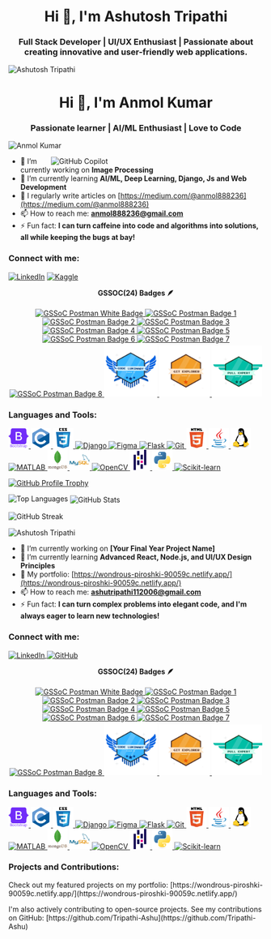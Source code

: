 <h1 align="center">Hi 👋, I'm Ashutosh Tripathi</h1>
<h3 align="center">Full Stack Developer | UI/UX Enthusiast | Passionate about creating innovative and user-friendly web applications.</h3>

<p align="left">
  <img src="https://komarev.com/ghpvc/?username=Tripathi-Ashu&label=Profile%20views&color=0e75b6&style=flat" alt="Ashutosh Tripathi" />
</p>

<p align="center"><h1 align="center">Hi 👋, I'm Anmol Kumar</h1>
<h3 align="center">Passionate learner | AI/ML Enthusiast | Love to Code</h3>

<p align="left">
  <img src="https://komarev.com/ghpvc/?username=anmol-kumar01&label=Profile%20views&color=0e75b6&style=flat" alt="Anmol Kumar" />
</p>

<img align="right" width="420" src="https://www.geeky-gadgets.com/wp-content/uploads/2024/02/How-to-use-GitHub-Copilot-AI-coding-assistant.webp" alt="GitHub Copilot">

- 🔭 I’m currently working on **Image Processing**
- 🌱 I’m currently learning **AI/ML, Deep Learning, Django, Js and Web Development**
- 📝 I regularly write articles on [https://medium.com/@anmol888236](https://medium.com/@anmol888236)
- 📫 How to reach me: **anmol888236@gmail.com**
- ⚡ Fun fact: **I can turn caffeine into code and algorithms into solutions, all while keeping the bugs at bay!**

<h3 align="left">Connect with me:</h3>
<p align="left">
  <a href="https://linkedin.com/in/anmol kumar" target="_blank"><img align="center" src="https://raw.githubusercontent.com/rahuldkjain/github-profile-readme-generator/master/src/images/icons/Social/linked-in-alt.svg" alt="LinkedIn" height="30" width="40" /></a>
  <a href="https://kaggle.com/kumar_anmol_25" target="_blank"><img align="center" src="https://raw.githubusercontent.com/rahuldkjain/github-profile-readme-generator/master/src/images/icons/Social/kaggle.svg" alt="Kaggle" height="30" width="40" /></a>
</p>

<div align="center">
  <b>GSSOC(24) Badges 🪶</b><br><br>
  <div style="display: flex; align-items: center; gap: 10px;" align="center">
    <a href="https://gssoc.girlscript.tech/leaderboard">
      <img src="https://raw.githubusercontent.com/GSSoC24/Postman-Challenge/main/docs/assets/Postman%20White.png" width="100px" height="100px" alt="GSSoC Postman White Badge" />
      <img src="https://raw.githubusercontent.com/GSSoC24/Postman-Challenge/main/docs/assets/1.png" width="100px" height="100px" alt="GSSoC Postman Badge 1" />
      <img src="https://raw.githubusercontent.com/GSSoC24/Postman-Challenge/main/docs/assets/2.png" width="100px" height="100px" alt="GSSoC Postman Badge 2" />
      <img src="https://raw.githubusercontent.com/GSSoC24/Postman-Challenge/main/docs/assets/3.png" width="100px" height="100px" alt="GSSoC Postman Badge 3" />
      <img src="https://raw.githubusercontent.com/GSSoC24/Postman-Challenge/main/docs/assets/4.png" width="100px" height="100px" alt="GSSoC Postman Badge 4" />
      <img src="https://raw.githubusercontent.com/GSSoC24/Postman-Challenge/main/docs/assets/5.png" width="100px" height="100px" alt="GSSoC Postman Badge 5" />
      <img src="https://raw.githubusercontent.com/GSSoC24/Postman-Challenge/main/docs/assets/6.png" width="105px" height="105px" alt="GSSoC Postman Badge 6" />
      <img src="https://raw.githubusercontent.com/GSSoC24/Postman-Challenge/main/docs/assets/7.png" width="100px" height="100px" alt="GSSoC Postman Badge 7" />
      <img src="https://raw.githubusercontent.com/GSSoC24/Postman-Challenge/main/docs/assets/8.png" width="100px" height="100px" alt="GSSoC Postman Badge 8" />
      <img src="https://raw.githubusercontent.com/GSSoC24/Contributor/refs/heads/main/assets/Code%20Luminary.png" width="105px" height="105px" alt="GSSoC Code Luminary Badge" />
      <img src="https://raw.githubusercontent.com/GSSoC24/Contributor/refs/heads/main/assets/Git%20Explorer.png" width="100px" height="100px" alt="GSSoC Git Explorer Badge" />
      <img src="https://raw.githubusercontent.com/GSSoC24/Contributor/refs/heads/main/assets/Pull%20Expert.png" width="100px" height="100px" alt="GSSoC Pull Expert Badge" />
    </a>
  </div>
</div>

<h3 align="left">Languages and Tools:</h3>
<p align="left">
  <a href="https://getbootstrap.com" target="_blank" rel="noreferrer"> <img src="https://raw.githubusercontent.com/devicons/devicon/master/icons/bootstrap/bootstrap-plain-wordmark.svg" alt="Bootstrap" width="40" height="40"/> </a>
  <a href="https://www.cprogramming.com/" target="_blank" rel="noreferrer"> <img src="https://raw.githubusercontent.com/devicons/devicon/master/icons/c/c-original.svg" alt="C" width="40" height="40"/> </a>
  <a href="https://www.w3schools.com/css/" target="_blank" rel="noreferrer"> <img src="https://raw.githubusercontent.com/devicons/devicon/master/icons/css3/css3-original-wordmark.svg" alt="CSS3" width="40" height="40"/> </a>
  <a href="https://www.djangoproject.com/" target="_blank" rel="noreferrer"> <img src="https://cdn.worldvectorlogo.com/logos/django.svg" alt="Django" width="40" height="40"/> </a>
  <a href="https://www.figma.com/" target="_blank" rel="noreferrer"> <img src="https://www.vectorlogo.zone/logos/figma/figma-icon.svg" alt="Figma" width="40" height="40"/> </a>
  <a href="https://flask.palletsprojects.com/" target="_blank" rel="noreferrer"> <img src="https://www.vectorlogo.zone/logos/pocoo_flask/pocoo_flask-icon.svg" alt="Flask" width="40" height="40"/> </a>
  <a href="https://git-scm.com/" target="_blank" rel="noreferrer"> <img src="https://www.vectorlogo.zone/logos/git-scm/git-scm-icon.svg" alt="Git" width="40" height="40"/> </a>
  <a href="https://www.w3.org/html/" target="_blank" rel="noreferrer"> <img src="https://raw.githubusercontent.com/devicons/devicon/master/icons/html5/html5-original-wordmark.svg" alt="HTML5" width="40" height="40"/> </a>
  <a href="https://www.java.com" target="_blank" rel="noreferrer"> <img src="https://raw.githubusercontent.com/devicons/devicon/master/icons/java/java-original.svg" alt="Java" width="40" height="40"/> </a>
  <a href="https://www.linux.org/" target="_blank" rel="noreferrer"> <img src="https://raw.githubusercontent.com/devicons/devicon/master/icons/linux/linux-original.svg" alt="Linux" width="40" height="40"/> </a>
  <a href="https://www.mathworks.com/" target="_blank" rel="noreferrer"> <img src="https://upload.wikimedia.org/wikipedia/commons/2/21/Matlab_Logo.png" alt="MATLAB" width="40" height="40"/> </a>
  <a href="https://www.mongodb.com/" target="_blank" rel="noreferrer"> <img src="https://raw.githubusercontent.com/devicons/devicon/master/icons/mongodb/mongodb-original-wordmark.svg" alt="MongoDB" width="40" height="40"/> </a>
  <a href="https://www.mysql.com/" target="_blank" rel="noreferrer"> <img src="https://raw.githubusercontent.com/devicons/devicon/master/icons/mysql/mysql-original-wordmark.svg" alt="MySQL" width="40" height="40"/> </a>
  <a href="https://opencv.org/" target="_blank" rel="noreferrer"> <img src="https://www.vectorlogo.zone/logos/opencv/opencv-icon.svg" alt="OpenCV" width="40" height="40"/> </a>
  <a href="https://pandas.pydata.org/" target="_blank" rel="noreferrer"> <img src="https://raw.githubusercontent.com/devicons/devicon/2ae2a900d2f041da66e950e4d48052658d850630/icons/pandas/pandas-original.svg" alt="Pandas" width="40" height="40"/> </a>
  <a href="https://www.python.org" target="_blank" rel="noreferrer"> <img src="https://raw.githubusercontent.com/devicons/devicon/master/icons/python/python-original.svg" alt="Python" width="40" height="40"/> </a>
  <a href="https://scikit-learn.org/" target="_blank" rel="noreferrer"> <img src="https://upload.wikimedia.org/wikipedia/commons/0/05/Scikit_learn_logo_small.svg" alt="Scikit-learn" width="40" height="40"/> </a>
</p>

<p align="left">
  <a href="https://github.com/ryo-ma/github-profile-trophy"><img src="https://github-profile-trophy.vercel.app/?username=anmol-kumar01" alt="GitHub Profile Trophy" /></a>
</p>

<p>
  <img align="left" src="https://github-readme-stats.vercel.app/api/top-langs?username=anmol-kumar01&show_icons=true&locale=en&layout=compact" alt="Top Languages" />
</p>

<p>
  &nbsp;<img align="center" src="https://github-readme-stats.vercel.app/api?username=anmol-kumar01&show_icons=true&locale=en" alt="GitHub Stats" />
</p>

<p>
  <img align="center" src="https://github-readme-streak-stats.herokuapp.com/?user=anmol-kumar01&" alt="GitHub Streak" />
</p>

  <img align="center" src="placeholder-image.jpg" alt="Ashutosh Tripathi" width="200"/> </p>

- 🔭 I’m currently working on **[Your Final Year Project Name]**
- 🌱 I’m currently learning **Advanced React, Node.js, and UI/UX Design Principles**
- 📝 My portfolio: [https://wondrous-piroshki-90059c.netlify.app/](https://wondrous-piroshki-90059c.netlify.app/)
- 📫 How to reach me: **ashutripathi112006@gmail.com**
- ⚡ Fun fact: **I can turn complex problems into elegant code, and I'm always eager to learn new technologies!**

<h3 align="left">Connect with me:</h3>
<p align="left">
  <a href="https://www.linkedin.com/in/ashutosh-web-developer/" target="_blank">
    <img align="center" src="https://raw.githubusercontent.com/rahuldkjain/github-profile-readme-generator/master/src/images/icons/Social/linked-in-alt.svg" alt="LinkedIn" height="30" width="40" />
  </a>
  <a href="https://github.com/Tripathi-Ashu" target="_blank">
    <img align="center" src="https://raw.githubusercontent.com/rahuldkjain/github-profile-readme-generator/master/src/images/icons/Social/github.svg" alt="GitHub" height="30" width="40" />
  </a>
  </p>

<div align="center">
  <b>GSSOC(24) Badges 🪶</b><br><br>
  <div style="display: flex; align-items: center; gap: 10px;" align="center">
    <a href="https://gssoc.girlscript.tech/leaderboard">
      <img src="https://raw.githubusercontent.com/GSSoC24/Postman-Challenge/main/docs/assets/Postman%20White.png" width="100px" height="100px" alt="GSSoC Postman White Badge" />
      <img src="https://raw.githubusercontent.com/GSSoC24/Postman-Challenge/main/docs/assets/1.png" width="100px" height="100px" alt="GSSoC Postman Badge 1" />
      <img src="https://raw.githubusercontent.com/GSSoC24/Postman-Challenge/main/docs/assets/2.png" width="100px" height="100px" alt="GSSoC Postman Badge 2" />
      <img src="https://raw.githubusercontent.com/GSSoC24/Postman-Challenge/main/docs/assets/3.png" width="100px" height="100px" alt="GSSoC Postman Badge 3" />
      <img src="https://raw.githubusercontent.com/GSSoC24/Postman-Challenge/main/docs/assets/4.png" width="100px" height="100px" alt="GSSoC Postman Badge 4" />
      <img src="https://raw.githubusercontent.com/GSSoC24/Postman-Challenge/main/docs/assets/5.png" width="100px" height="100px" alt="GSSoC Postman Badge 5" />
      <img src="https://raw.githubusercontent.com/GSSoC24/Postman-Challenge/main/docs/assets/6.png" width="105px" height="105px" alt="GSSoC Postman Badge 6" />
      <img src="https://raw.githubusercontent.com/GSSoC24/Postman-Challenge/main/docs/assets/7.png" width="100px" height="100px" alt="GSSoC Postman Badge 7" />
      <img src="https://raw.githubusercontent.com/GSSoC24/Postman-Challenge/main/docs/assets/8.png" width="100px" height="100px" alt="GSSoC Postman Badge 8" />
      <img src="https://raw.githubusercontent.com/GSSoC24/Contributor/refs/heads/main/assets/Code%20Luminary.png" width="105px" height="105px" alt="GSSoC Code Luminary Badge" />
      <img src="https://raw.githubusercontent.com/GSSoC24/Contributor/refs/heads/main/assets/Git%20Explorer.png" width="100px" height="100px" alt="GSSoC Git Explorer Badge" />
      <img src="https://raw.githubusercontent.com/GSSoC24/Contributor/refs/heads/main/assets/Pull%20Expert.png" width="100px" height="100px" alt="GSSoC Pull Expert Badge" />
    </a>
  </div>
</div>

<h3 align="left">Languages and Tools:</h3>
<p align="left">
  <a href="https://getbootstrap.com" target="_blank" rel="noreferrer">
    <img src="https://raw.githubusercontent.com/devicons/devicon/master/icons/bootstrap/bootstrap-plain-wordmark.svg" alt="Bootstrap" width="40" height="40" />
  </a>
  <a href="https://www.cprogramming.com/" target="_blank" rel="noreferrer">
    <img src="https://raw.githubusercontent.com/devicons/devicon/master/icons/c/c-original.svg" alt="C" width="40" height="40" />
  </a>
  <a href="https://www.w3schools.com/css/" target="_blank" rel="noreferrer">
    <img src="https://raw.githubusercontent.com/devicons/devicon/master/icons/css3/css3-original-wordmark.svg" alt="CSS3" width="40" height="40" />
  </a>
  <a href="https://www.djangoproject.com/" target="_blank" rel="noreferrer">
    <img src="https://cdn.worldvectorlogo.com/logos/django.svg" alt="Django" width="40" height="40" />
  </a>
  <a href="https://www.figma.com/" target="_blank" rel="noreferrer">
    <img src="https://www.vectorlogo.zone/logos/figma/figma-icon.svg" alt="Figma" width="40" height="40" />
  </a>
  <a href="https://flask.palletsprojects.com/" target="_blank" rel="noreferrer">
    <img src="https://www.vectorlogo.zone/logos/pocoo_flask/pocoo_flask-icon.svg" alt="Flask" width="40" height="40" />
  </a>
  <a href="https://git-scm.com/" target="_blank" rel="noreferrer">
    <img src="https://www.vectorlogo.zone/logos/git-scm/git-scm-icon.svg" alt="Git" width="40" height="40" />
  </a>
  <a href="https://www.w3.org/html/" target="_blank" rel="noreferrer">
    <img src="https://raw.githubusercontent.com/devicons/devicon/master/icons/html5/html5-original-wordmark.svg" alt="HTML5" width="40" height="40" />
  </a>
  <a href="https://www.java.com" target="_blank" rel="noreferrer">
    <img src="https://raw.githubusercontent.com/devicons/devicon/master/icons/java/java-original.svg" alt="Java" width="40" height="40" />
  </a>
  <a href="https://www.linux.org/" target="_blank" rel="noreferrer">
    <img src="https://raw.githubusercontent.com/devicons/devicon/master/icons/linux/linux-original.svg" alt="Linux" width="40" height="40" />
  </a>
  <a href="https://www.mathworks.com/" target="_blank" rel="noreferrer">
    <img src="https://upload.wikimedia.org/wikipedia/commons/2/21/Matlab_Logo.png" alt="MATLAB" width="40" height="40" />
  </a>
  <a href="https://www.mongodb.com/" target="_blank" rel="noreferrer">
    <img src="https://raw.githubusercontent.com/devicons/devicon/master/icons/mongodb/mongodb-original-wordmark.svg" alt="MongoDB" width="40" height="40" />
  </a>
  <a href="https://www.mysql.com/" target="_blank" rel="noreferrer">
    <img src="https://raw.githubusercontent.com/devicons/devicon/master/icons/mysql/mysql-original-wordmark.svg" alt="MySQL" width="40" height="40" />
  </a>
  <a href="https://opencv.org/" target="_blank" rel="noreferrer">
    <img src="https://www.vectorlogo.zone/logos/opencv/opencv-icon.svg" alt="OpenCV" width="40" height="40" />
  </a>
  <a href="https://pandas.pydata.org/" target="_blank" rel="noreferrer">
    <img src="https://raw.githubusercontent.com/devicons/devicon/2ae2a900d2f041da66e950e4d48052658d850630/icons/pandas/pandas-original.svg" alt="Pandas" width="40" height="40" />
  </a>
  <a href="https://www.python.org" target="_blank" rel="noreferrer">
    <img src="https://raw.githubusercontent.com/devicons/devicon/master/icons/python/python-original.svg" alt="Python" width="40" height="40" />
  </a>
  <a href="https://scikit-learn.org/" target="_blank" rel="noreferrer">
    <img src="https://upload.wikimedia.org/wikipedia/commons/0/05/Scikit_learn_logo_small.svg" alt="Scikit-learn" width="40" height="40" />
  </a>
</p>

<h3 align="left">Projects and Contributions:</h3>
<p align="left">
  Check out my featured projects on my portfolio: [https://wondrous-piroshki-90059c.netlify.app/](https://wondrous-piroshki-90059c.netlify.app/)
</p>

<p align="left">
  I'm also actively contributing to open-source projects.  See my contributions on GitHub: [https://github.com/Tripathi-Ashu](https://github.com/Tripathi-Ashu)
</p>

